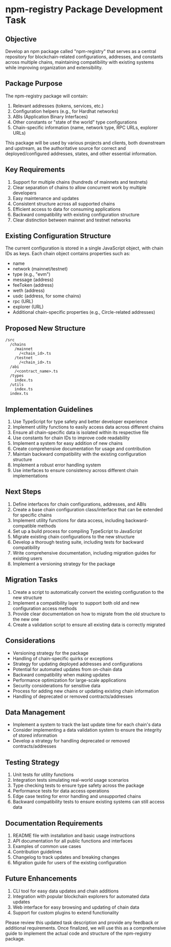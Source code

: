 # npm-registry Package Development Task

## Objective
Develop an npm package called "npm-registry" that serves as a central repository for blockchain-related configurations, addresses, and constants across multiple chains, maintaining compatibility with existing systems while improving organization and extensibility.

## Package Purpose
The npm-registry package will contain:
1. Relevant addresses (tokens, services, etc.)
2. Configuration helpers (e.g., for Hardhat networks)
3. ABIs (Application Binary Interfaces)
4. Other constants or "state of the world" type configurations
5. Chain-specific information (name, network type, RPC URLs, explorer URLs)

This package will be used by various projects and clients, both downstream and upstream, as the authoritative source for correct and deployed/configured addresses, states, and other essential information.

## Key Requirements
1. Support for multiple chains (hundreds of mainnets and testnets)
2. Clear separation of chains to allow concurrent work by multiple developers
3. Easy maintenance and updates
4. Consistent structure across all supported chains
5. Efficient access to data for consuming applications
6. Backward compatibility with existing configuration structure
7. Clear distinction between mainnet and testnet networks

## Existing Configuration Structure
The current configuration is stored in a single JavaScript object, with chain IDs as keys. Each chain object contains properties such as:
- name
- network (mainnet/testnet)
- type (e.g., "evm")
- message (address)
- feeToken (address)
- weth (address)
- usdc (address, for some chains)
- rpc (URL)
- explorer (URL)
- Additional chain-specific properties (e.g., Circle-related addresses)

## Proposed New Structure
```
/src
  /chains
    /mainnet
      /<chain_id>.ts
    /testnet
      /<chain_id>.ts
  /abi
    /<contract_name>.ts
  /types
    index.ts
  /utils
    index.ts
  index.ts
```

## Implementation Guidelines
1. Use TypeScript for type safety and better developer experience
2. Implement utility functions to easily access data across different chains
3. Ensure all chain-specific data is isolated within its respective file
4. Use constants for chain IDs to improve code readability
5. Implement a system for easy addition of new chains
6. Create comprehensive documentation for usage and contribution
7. Maintain backward compatibility with the existing configuration structure
8. Implement a robust error handling system
9. Use interfaces to ensure consistency across different chain implementations

## Next Steps
1. Define interfaces for chain configurations, addresses, and ABIs
2. Create a base chain configuration class/interface that can be extended for specific chains
3. Implement utility functions for data access, including backward-compatible methods
4. Set up a build process for compiling TypeScript to JavaScript
5. Migrate existing chain configurations to the new structure
6. Develop a thorough testing suite, including tests for backward compatibility
7. Write comprehensive documentation, including migration guides for existing users
8. Implement a versioning strategy for the package

## Migration Tasks
1. Create a script to automatically convert the existing configuration to the new structure
2. Implement a compatibility layer to support both old and new configuration access methods
3. Provide clear documentation on how to migrate from the old structure to the new one
4. Create a validation script to ensure all existing data is correctly migrated

## Considerations
- Versioning strategy for the package
- Handling of chain-specific quirks or exceptions
- Strategy for updating deployed addresses and configurations
- Potential for automated updates from on-chain data
- Backward compatibility when making updates
- Performance optimization for large-scale applications
- Security considerations for sensitive data
- Process for adding new chains or updating existing chain information
- Handling of deprecated or removed contracts/addresses

## Data Management
- Implement a system to track the last update time for each chain's data
- Consider implementing a data validation system to ensure the integrity of stored information
- Develop a strategy for handling deprecated or removed contracts/addresses

## Testing Strategy
1. Unit tests for utility functions
2. Integration tests simulating real-world usage scenarios
3. Type checking tests to ensure type safety across the package
4. Performance tests for data access operations
5. Edge case testing for error handling and unsupported chains
6. Backward compatibility tests to ensure existing systems can still access data

## Documentation Requirements
1. README file with installation and basic usage instructions
2. API documentation for all public functions and interfaces
3. Examples of common use cases
4. Contribution guidelines
5. Changelog to track updates and breaking changes
6. Migration guide for users of the existing configuration

## Future Enhancements
1. CLI tool for easy data updates and chain additions
2. Integration with popular blockchain explorers for automated data updates
3. Web interface for easy browsing and updating of chain data
4. Support for custom plugins to extend functionality

Please review this updated task description and provide any feedback or additional requirements. Once finalized, we will use this as a comprehensive guide to implement the actual code and structure of the npm-registry package.
